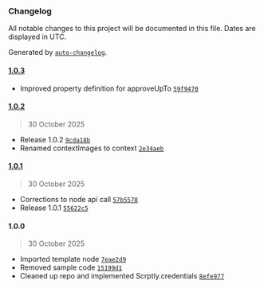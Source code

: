 ### Changelog

All notable changes to this project will be documented in this file. Dates are displayed in UTC.

Generated by [`auto-changelog`](https://github.com/CookPete/auto-changelog).

#### [1.0.3](https://github.com/ybouane/n8n-nodes-scrptly/compare/1.0.2...1.0.3)

- Improved property definition for approveUpTo [`59f9470`](https://github.com/ybouane/n8n-nodes-scrptly/commit/59f947050eccac9203ca6fce05ad82829d99020b)

#### [1.0.2](https://github.com/ybouane/n8n-nodes-scrptly/compare/1.0.1...1.0.2)

> 30 October 2025

- Release 1.0.2 [`9cda18b`](https://github.com/ybouane/n8n-nodes-scrptly/commit/9cda18b2366fb2f654c4b8885262b4bc8f8a3ca8)
- Renamed contextImages to context [`2e34aeb`](https://github.com/ybouane/n8n-nodes-scrptly/commit/2e34aebd9488167a734809d62fac8faa0d385553)

#### [1.0.1](https://github.com/ybouane/n8n-nodes-scrptly/compare/1.0.0...1.0.1)

> 30 October 2025

- Corrections to node api call [`57b5578`](https://github.com/ybouane/n8n-nodes-scrptly/commit/57b5578eca09327c74e61f81356a71f209373fbb)
- Release 1.0.1 [`55622c5`](https://github.com/ybouane/n8n-nodes-scrptly/commit/55622c5a982e7f17836c1d208e56d8fc607eb7cd)

#### 1.0.0

> 30 October 2025

- Imported template node [`7eae2d9`](https://github.com/ybouane/n8n-nodes-scrptly/commit/7eae2d93acf8785512c33b57cf38a82245f1c6c1)
- Removed sample code [`15199d1`](https://github.com/ybouane/n8n-nodes-scrptly/commit/15199d1f555621d1fc2b34e202e7102c44d17013)
- Cleaned up repo and implemented Scrptly.credentials [`8efe977`](https://github.com/ybouane/n8n-nodes-scrptly/commit/8efe97735b3a5116e3d19f51e91fd3b2344274ce)
